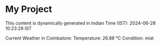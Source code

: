 # My Project

This content is dynamically generated in Indian Time (IST): 2024-06-28 10:23:29 IST


Current Weather in Coimbatore:
Temperature: 26.88 °C
Condition: mist
